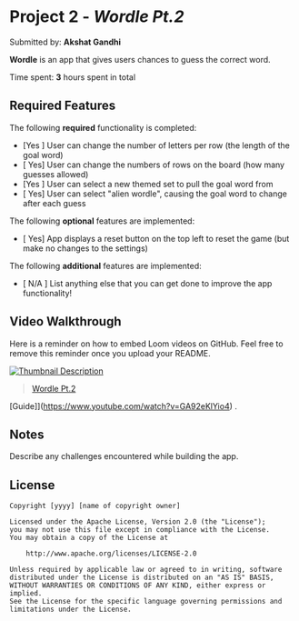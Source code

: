 # Project 2 - *Wordle Pt.2*

Submitted by: **Akshat Gandhi**

**Wordle** is an app that gives users chances to guess the correct word.

Time spent: **3** hours spent in total

## Required Features

The following **required** functionality is completed:

- [Yes ] User can change the number of letters per row (the length of the goal word)
- [ Yes] User can change the numbers of rows on the board (how many guesses allowed)
- [Yes ] User can select a new themed set to pull the goal word from
- [ Yes] User can select "alien wordle", causing the goal word to change after each guess


The following **optional** features are implemented:

- [ Yes] App displays a reset button on the top left to reset the game (but make no changes to the settings)

The following **additional** features are implemented:

- [ N/A ] List anything else that you can get done to improve the app functionality!

## Video Walkthrough

Here is a reminder on how to embed Loom videos on GitHub. Feel free to remove this reminder once you upload your README. 

[![Thumbnail Description](THUMBNAIL_IMAGE_URL)](https://imgur.com/a/ntE8xWN)

<blockquote class="imgur-embed-pub" lang="en" data-id="a/ntE8xWN"  ><a href="//imgur.com/a/ntE8xWN">Wordle Pt.2</a></blockquote><script async src="//s.imgur.com/min/embed.js" charset="utf-8"></script>

[Guide]](https://www.youtube.com/watch?v=GA92eKlYio4) .

## Notes

Describe any challenges encountered while building the app.

## License

    Copyright [yyyy] [name of copyright owner]

    Licensed under the Apache License, Version 2.0 (the "License");
    you may not use this file except in compliance with the License.
    You may obtain a copy of the License at

        http://www.apache.org/licenses/LICENSE-2.0

    Unless required by applicable law or agreed to in writing, software
    distributed under the License is distributed on an "AS IS" BASIS,
    WITHOUT WARRANTIES OR CONDITIONS OF ANY KIND, either express or implied.
    See the License for the specific language governing permissions and
    limitations under the License.
